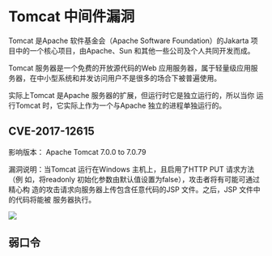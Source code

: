 # Tomcat 中间件漏洞

Tomcat 是Apache 软件基金会（Apache Software Foundation）的Jakarta
项目中的一个核心项目，由Apache、Sun 和其他一些公司及个人共同开发而成。

Tomcat 服务器是一个免费的开放源代码的Web 应用服务器，属于轻量级应用服
务器，在中小型系统和并发访问用户不是很多的场合下被普遍使用。

实际上Tomcat 是Apache 服务器的扩展，但运行时它是独立运行的，所以当你
运行Tomcat 时，它实际上作为一个与Apache 独立的进程单独运行的。

## CVE-2017-12615
影响版本： Apache Tomcat 7.0.0 to 7.0.79

漏洞说明：当Tomcat 运行在Windows 主机上，且启用了HTTP PUT 请求方法（例
如，将readonly 初始化参数由默认值设置为false），攻击者将有可能可通过精心构
造的攻击请求向服务器上传包含任意代码的JSP 文件。之后，JSP 文件中的代码将能被
服务器执行。

![](Pasted%20image%2020210607222812.png)

## 弱口令
